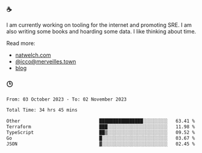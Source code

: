 ### ☕

I am currently working on tooling for the internet and promoting SRE. I am also writing some books and hoarding some data. I like thinking about time. 

Read more:

 - [natwelch.com](https://natwelch.com)
 - [@icco@merveilles.town](https://merveilles.town/@icco)
 - [blog](https://writing.natwelch.com)

### 🕒

<!--START_SECTION:waka-->

```txt
From: 03 October 2023 - To: 02 November 2023

Total Time: 34 hrs 45 mins

Other                             ████████████████░░░░░░░░░   63.41 %
Terraform                         ███░░░░░░░░░░░░░░░░░░░░░░   11.98 %
TypeScript                        ██▒░░░░░░░░░░░░░░░░░░░░░░   09.52 %
Go                                █░░░░░░░░░░░░░░░░░░░░░░░░   03.67 %
JSON                              ▓░░░░░░░░░░░░░░░░░░░░░░░░   02.45 %
```

<!--END_SECTION:waka-->
